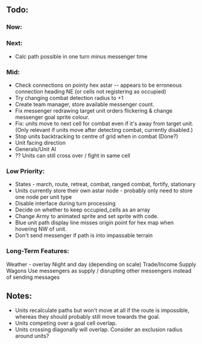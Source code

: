 ## Todo:

### Now:

### Next:
* Calc path possible in one turn minus messenger time

### Mid:
* Check connections on pointy hex astar -- appears to be erroneous connection heading NE (or cells not registering as occupied)
* Try changing combat detection radius to +1
* Create team manager, store available messenger count.
* Fix messenger redrawing target unit orders flickering & change messenger goal sprite colour.
* Fix: units move to next cell for combat even if it's away from target unit. (Only relevant if units move after detecting combat, currently disabled.)
* Stop units backtracking to centre of grid when in combat (Done?)
* Unit facing direction
* Generals/Unit AI
* ?? Units can still cross over / fight in same cell

### Low Priority:
* States - march, route, retreat, combat, ranged combat, fortify, stationary
* Units currently store their own astar node - probably only need to store one node per unit type
* Disable interface during turn processing
* Decide on whether to keep occupied_cells as an array
* Change Army to animated sprite and set sprite with code.
* Blue unit path display line misses origin point for hex map when hovering NW of unit.
* Don't send messenger if path is into impassable terrain

### Long-Term Features:
Weather - overlay
Night and day (depending on scale)
Trade/Income
Supply Wagons
Use messengers as supply / disrupting other messengers instead of sending messages


## Notes:
* Units recalculate paths but won't move at all if the route is impossible, whereas they should probably still move towards the goal.
* Units competing over a goal cell overlap.
* Units crossing diagonally will overlap. Consider an exclusion radius around units?
